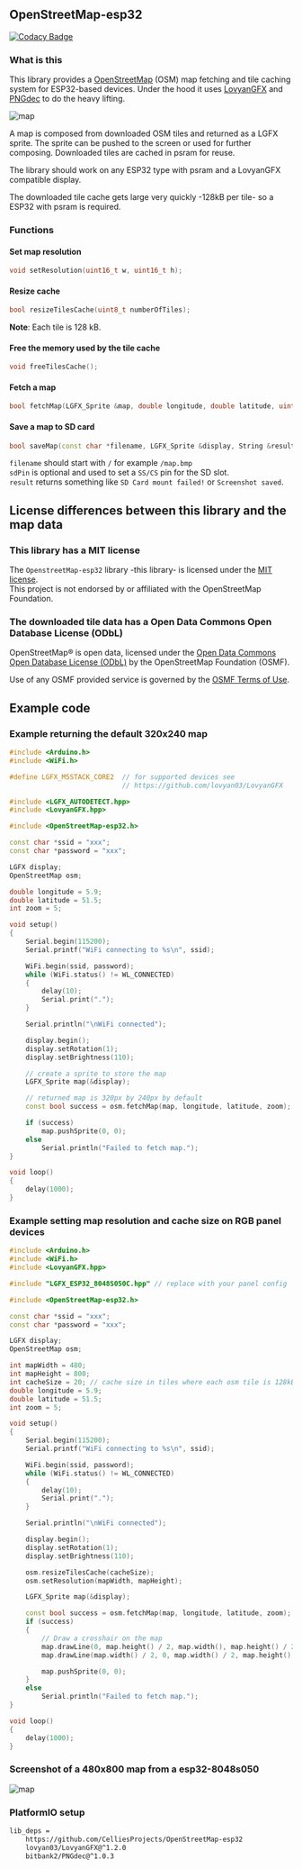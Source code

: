 ## OpenStreetMap-esp32

[![Codacy Badge](https://app.codacy.com/project/badge/Grade/0961fc2320cd495a9411eb391d5791ca)](https://app.codacy.com/gh/CelliesProjects/OpenStreetMap-esp32/dashboard?utm_source=gh&utm_medium=referral&utm_content=&utm_campaign=Badge_grade)

### What is this

This library provides a [OpenStreetMap](https://www.openstreetmap.org/) (OSM) map fetching and tile caching system for ESP32-based devices.
Under the hood it uses [LovyanGFX](https://github.com/lovyan03/LovyanGFX) and [PNGdec](https://github.com/bitbank2/PNGdec) to do the heavy lifting.

![map](https://github.com/user-attachments/assets/bc0534c1-b2e6-4f6e-804f-95b7db00c850)

A map is composed from downloaded OSM tiles and returned as a LGFX sprite.
The sprite can be pushed to the screen or used for further composing.
Downloaded tiles are cached in psram for reuse.

The library should work on any ESP32 type with psram and a LovyanGFX compatible display.

The downloaded tile cache gets large very quickly -128kB per tile- so a ESP32 with psram is required.

### Functions

#### Set map resolution

```c++
void setResolution(uint16_t w, uint16_t h);
```

#### Resize cache 

```c++
bool resizeTilesCache(uint8_t numberOfTiles); 
```
**Note**: Each tile is 128 kB.

#### Free the memory used by the tile cache

```c++
void freeTilesCache();
```

#### Fetch a map

```c++
bool fetchMap(LGFX_Sprite &map, double longitude, double latitude, uint8_t zoom);
```

#### Save a map to SD card

```c++
bool saveMap(const char *filename, LGFX_Sprite &display, String &result, uint8_t sdPin = SS)
```
`filename` should start with `/` for example `/map.bmp`  
`sdPin` is optional and used to set a `SS/CS` pin for the SD slot.  
`result` returns something like `SD Card mount failed!` or `Screenshot saved`.

## License differences between this library and the map data

### This library has a MIT license

The `OpenstreetMap-esp32` library -this library- is licensed under the [MIT license](/LICENSE).  
This project is not endorsed by or affiliated with the OpenStreetMap Foundation.

### The downloaded tile data has a Open Data Commons Open Database License (ODbL)

OpenStreetMap® is open data, licensed under the [Open Data Commons Open Database License (ODbL)](https://opendatacommons.org/licenses/odbl/) by the OpenStreetMap Foundation (OSMF).

Use of any OSMF provided service is governed by the [OSMF Terms of Use](https://osmfoundation.org/wiki/Terms_of_Use).

## Example code

### Example returning the default 320x240 map

```c++
#include <Arduino.h>
#include <WiFi.h>

#define LGFX_M5STACK_CORE2  // for supported devices see 
                            // https://github.com/lovyan03/LovyanGFX

#include <LGFX_AUTODETECT.hpp>
#include <LovyanGFX.hpp>

#include <OpenStreetMap-esp32.h>

const char *ssid = "xxx";
const char *password = "xxx";

LGFX display;
OpenStreetMap osm;

double longitude = 5.9;
double latitude = 51.5;
int zoom = 5;

void setup()
{
    Serial.begin(115200);
    Serial.printf("WiFi connecting to %s\n", ssid);

    WiFi.begin(ssid, password);
    while (WiFi.status() != WL_CONNECTED)
    {
        delay(10);
        Serial.print(".");
    }

    Serial.println("\nWiFi connected");

    display.begin();
    display.setRotation(1);
    display.setBrightness(110);

    // create a sprite to store the map
    LGFX_Sprite map(&display); 

    // returned map is 320px by 240px by default
    const bool success = osm.fetchMap(map, longitude, latitude, zoom);

    if (success)
        map.pushSprite(0, 0);
    else
        Serial.println("Failed to fetch map.");
}

void loop()
{
    delay(1000);
}
```

### Example setting map resolution and cache size on RGB panel devices

```c++
#include <Arduino.h>
#include <WiFi.h>
#include <LovyanGFX.hpp>

#include "LGFX_ESP32_8048S050C.hpp" // replace with your panel config

#include <OpenStreetMap-esp32.h>

const char *ssid = "xxx";
const char *password = "xxx";

LGFX display;
OpenStreetMap osm;

int mapWidth = 480;
int mapHeight = 800;
int cacheSize = 20; // cache size in tiles where each osm tile is 128kB
double longitude = 5.9;
double latitude = 51.5;
int zoom = 5;

void setup()
{
    Serial.begin(115200);
    Serial.printf("WiFi connecting to %s\n", ssid);

    WiFi.begin(ssid, password);
    while (WiFi.status() != WL_CONNECTED)
    {
        delay(10);
        Serial.print(".");
    }

    Serial.println("\nWiFi connected");

    display.begin();
    display.setRotation(1);
    display.setBrightness(110);

    osm.resizeTilesCache(cacheSize);
    osm.setResolution(mapWidth, mapHeight);

    LGFX_Sprite map(&display);

    const bool success = osm.fetchMap(map, longitude, latitude, zoom);
    if (success)
    {
        // Draw a crosshair on the map
        map.drawLine(0, map.height() / 2, map.width(), map.height() / 2, 0);
        map.drawLine(map.width() / 2, 0, map.width() / 2, map.height(), 0);

        map.pushSprite(0, 0);
    }
    else
        Serial.println("Failed to fetch map.");
}

void loop()
{
    delay(1000);
}
```

### Screenshot of a 480x800 map from a esp32-8048s050

![map](https://github.com/user-attachments/assets/9a92bbff-e96d-444d-8b34-29801744fa80)

### PlatformIO setup

```bash
lib_deps =
    https://github.com/CelliesProjects/OpenStreetMap-esp32
    lovyan03/LovyanGFX@^1.2.0
    bitbank2/PNGdec@^1.0.3  
```

